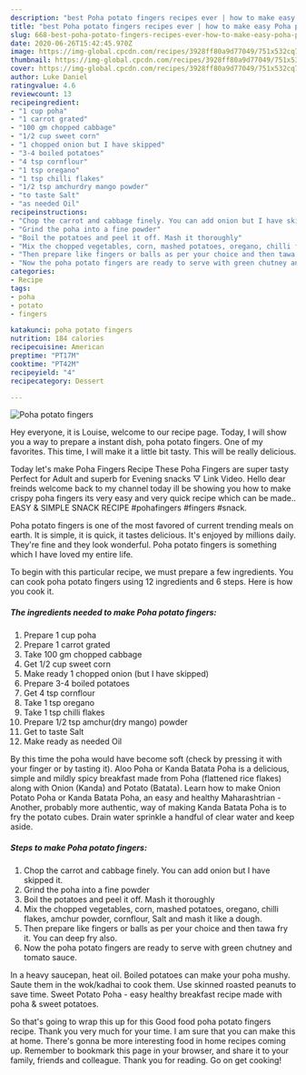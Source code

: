 ```yaml
---
description: "best Poha potato fingers recipes ever | how to make easy Poha potato fingers"
title: "best Poha potato fingers recipes ever | how to make easy Poha potato fingers"
slug: 668-best-poha-potato-fingers-recipes-ever-how-to-make-easy-poha-potato-fingers
date: 2020-06-26T15:42:45.970Z
image: https://img-global.cpcdn.com/recipes/3928ff80a9d77049/751x532cq70/poha-potato-fingers-recipe-main-photo.jpg
thumbnail: https://img-global.cpcdn.com/recipes/3928ff80a9d77049/751x532cq70/poha-potato-fingers-recipe-main-photo.jpg
cover: https://img-global.cpcdn.com/recipes/3928ff80a9d77049/751x532cq70/poha-potato-fingers-recipe-main-photo.jpg
author: Luke Daniel
ratingvalue: 4.6
reviewcount: 13
recipeingredient:
- "1 cup poha"
- "1 carrot grated"
- "100 gm chopped cabbage"
- "1/2 cup sweet corn"
- "1 chopped onion but I have skipped"
- "3-4 boiled potatoes"
- "4 tsp cornflour"
- "1 tsp oregano"
- "1 tsp chilli flakes"
- "1/2 tsp amchurdry mango powder"
- "to taste Salt"
- "as needed Oil"
recipeinstructions:
- "Chop the carrot and cabbage finely. You can add onion but I have skipped it."
- "Grind the poha into a fine powder"
- "Boil the potatoes and peel it off. Mash it thoroughly"
- "Mix the chopped vegetables, corn, mashed potatoes, oregano, chilli flakes, amchur powder, cornflour, Salt and mash it like a dough."
- "Then prepare like fingers or balls as per your choice and then tawa fry it. You can deep fry also."
- "Now the poha potato fingers are ready to serve with green chutney and tomato sauce."
categories:
- Recipe
tags:
- poha
- potato
- fingers

katakunci: poha potato fingers 
nutrition: 184 calories
recipecuisine: American
preptime: "PT17M"
cooktime: "PT42M"
recipeyield: "4"
recipecategory: Dessert

---
```



![Poha potato fingers](https://img-global.cpcdn.com/recipes/3928ff80a9d77049/751x532cq70/poha-potato-fingers-recipe-main-photo.jpg)

Hey everyone, it is Louise, welcome to our recipe page. Today, I will show you a way to prepare a instant dish, poha potato fingers. One of my favorites. This time, I will make it a little bit tasty. This will be really delicious.

Today let&#39;s make Poha Fingers Recipe These Poha Fingers are super tasty Perfect for Adult and superb for Evening snacks ▽ Link Video. Hello dear freinds welcome back to my channel today ill be showing you how to make crispy poha fingers its very easy and very quick recipe which can be made.. EASY &amp; SIMPLE SNACK RECIPE #pohafingers #fingers #snack.

Poha potato fingers is one of the most favored of current trending meals on earth. It is simple, it is quick, it tastes delicious. It's enjoyed by millions daily. They're fine and they look wonderful. Poha potato fingers is something which I have loved my entire life.


To begin with this particular recipe, we must prepare a few ingredients. You can cook poha potato fingers using 12 ingredients and 6 steps. Here is how you cook it.

<!--inarticleads1-->

##### The ingredients needed to make Poha potato fingers:

1. Prepare 1 cup poha
1. Prepare 1 carrot grated
1. Take 100 gm chopped cabbage
1. Get 1/2 cup sweet corn
1. Make ready 1 chopped onion (but I have skipped)
1. Prepare 3-4 boiled potatoes
1. Get 4 tsp cornflour
1. Take 1 tsp oregano
1. Take 1 tsp chilli flakes
1. Prepare 1/2 tsp amchur(dry mango) powder
1. Get to taste Salt
1. Make ready as needed Oil


By this time the poha would have become soft (check by pressing it with your finger or by tasting it). Aloo Poha or Kanda Batata Poha is a delicious, simple and mildly spicy breakfast made from Poha (flattened rice flakes) along with Onion (Kanda) and Potato (Batata). Learn how to make Onion Potato Poha or Kanda Batata Poha, an easy and healthy Maharashtrian - Another, probably more authentic, way of making Kanda Batata Poha is to fry the potato cubes. Drain water sprinkle a handful of clear water and keep aside. 

<!--inarticleads2-->

##### Steps to make Poha potato fingers:

1. Chop the carrot and cabbage finely. You can add onion but I have skipped it.
1. Grind the poha into a fine powder
1. Boil the potatoes and peel it off. Mash it thoroughly
1. Mix the chopped vegetables, corn, mashed potatoes, oregano, chilli flakes, amchur powder, cornflour, Salt and mash it like a dough.
1. Then prepare like fingers or balls as per your choice and then tawa fry it. You can deep fry also.
1. Now the poha potato fingers are ready to serve with green chutney and tomato sauce.


In a heavy saucepan, heat oil. Boiled potatoes can make your poha mushy. Saute them in the wok/kadhai to cook them. Use skinned roasted peanuts to save time. Sweet Potato Poha - easy healthy breakfast recipe made with poha &amp; sweet potatoes. 

So that's going to wrap this up for this Good food poha potato fingers recipe. Thank you very much for your time. I am sure that you can make this at home. There's gonna be more interesting food in home recipes coming up. Remember to bookmark this page in your browser, and share it to your family, friends and colleague. Thank you for reading. Go on get cooking!
